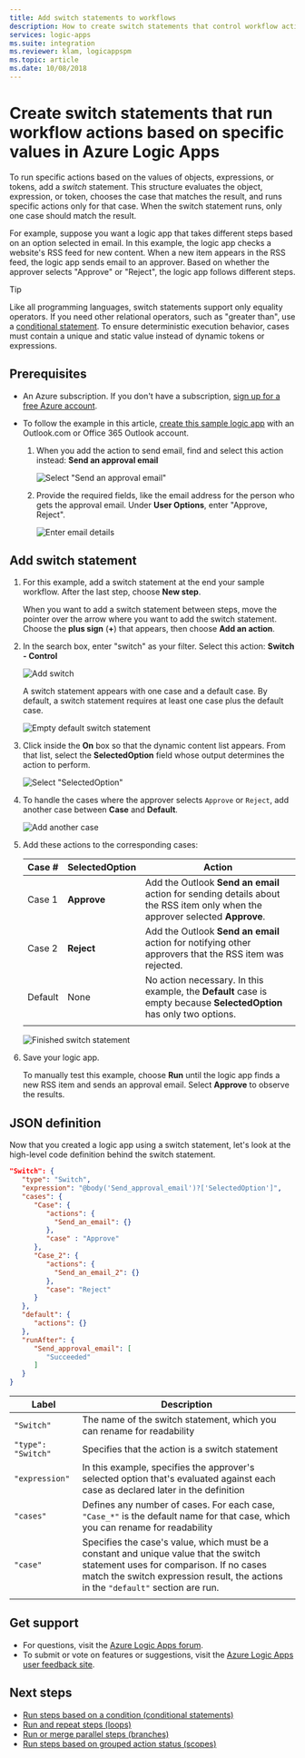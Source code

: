 ```yaml
---
title: Add switch statements to workflows
description: How to create switch statements that control workflow actions based on specific values in Azure Logic Apps
services: logic-apps
ms.suite: integration
ms.reviewer: klam, logicappspm
ms.topic: article
ms.date: 10/08/2018
---
```


# Create switch statements that run workflow actions based on specific values in Azure Logic Apps

To run specific actions based on the values of objects, expressions, 
or tokens, add a *switch* statement. This structure evaluates the object, 
expression, or token, chooses the case that matches the result, 
and runs specific actions only for that case. When the switch statement runs, 
only one case should match the result.

For example, suppose you want a logic app that takes different 
steps based on an option selected in email. In this example, 
the logic app checks a website's RSS feed for new content. 
When a new item appears in the RSS feed, the logic app sends 
email to an approver. Based on whether the approver selects 
"Approve" or "Reject", the logic app follows different steps.

> [!TIP]
> Like all programming languages, switch statements 
> support only equality operators. If you need other 
> relational operators, such as "greater than", use a 
> [conditional statement](../logic-apps/logic-apps-control-flow-conditional-statement.md).
> To ensure deterministic execution behavior, 
> cases must contain a unique and static value 
> instead of dynamic tokens or expressions.

## Prerequisites

* An Azure subscription. If you don't have a subscription, 
[sign up for a free Azure account](https://azure.microsoft.com/free/).

* To follow the example in this article, 
[create this sample logic app](../logic-apps/quickstart-create-first-logic-app-workflow.md) 
with an Outlook.com or Office 365 Outlook account.

  1. When you add the action to send email, 
  find and select this action instead: 
  **Send an approval email**

     ![Select "Send an approval email"](./media/logic-apps-control-flow-switch-statement/send-approval-email-action.png)

  1. Provide the required fields, like the email address 
  for the person who gets the approval email. 
  Under **User Options**, enter "Approve, Reject".

     ![Enter email details](./media/logic-apps-control-flow-switch-statement/send-approval-email-details.png)

## Add switch statement

1. For this example, add a switch statement at the end 
your sample workflow. After the last step, choose **New step**.

   When you want to add a switch statement between steps, 
   move the pointer over the arrow where you want to add 
   the switch statement. Choose the **plus sign** (**+**) 
   that appears, then choose **Add an action**.

1. In the search box, enter "switch" as your filter. 
Select this action: **Switch - Control**

   ![Add switch](./media/logic-apps-control-flow-switch-statement/add-switch-statement.png)

   A switch statement appears with one case and a default case. 
   By default, a switch statement requires at least one case plus the default case. 

   ![Empty default switch statement](./media/logic-apps-control-flow-switch-statement/empty-switch.png)

1. Click inside the **On** box so that the dynamic content list appears. 
From that list, select the **SelectedOption** field whose output 
determines the action to perform. 

   ![Select "SelectedOption"](./media/logic-apps-control-flow-switch-statement/select-selected-option.png)

1. To handle the cases where the approver selects `Approve` or `Reject`, 
add another case between **Case** and **Default**. 

   ![Add another case](./media/logic-apps-control-flow-switch-statement/switch-plus.png)

1. Add these actions to the corresponding cases:

   | Case # | **SelectedOption** | Action |
   |--------|--------------------|--------|
   | Case 1 | **Approve** | Add the Outlook **Send an email** action for sending details about the RSS item only when the approver selected **Approve**. |
   | Case 2 | **Reject** | Add the Outlook **Send an email** action for notifying other approvers that the RSS item was rejected. |
   | Default | None | No action necessary. In this example, the **Default** case is empty because **SelectedOption** has only two options. |
   |||

   ![Finished switch statement](./media/logic-apps-control-flow-switch-statement/finished-switch.png)

1. Save your logic app. 

   To manually test this example, choose **Run** until the logic app 
   finds a new RSS item and sends an approval email. 
   Select **Approve** to observe the results.

## JSON definition

Now that you created a logic app using a switch statement, 
let's look at the high-level code definition behind the switch statement.

``` json
"Switch": {
   "type": "Switch",
   "expression": "@body('Send_approval_email')?['SelectedOption']",
   "cases": {
      "Case": {
         "actions": {
           "Send_an_email": {}
         },
         "case" : "Approve"
      },
      "Case_2": {
         "actions": {
           "Send_an_email_2": {}
         },
         "case": "Reject"
      }
   },
   "default": {
      "actions": {}
   },
   "runAfter": {
      "Send_approval_email": [
         "Succeeded"
      ]
   }
}
```

| Label | Description |
|-------|-------------|
| `"Switch"`         | The name of the switch statement, which you can rename for readability |
| `"type": "Switch"` | Specifies that the action is a switch statement |
| `"expression"`     | In this example, specifies the approver's selected option that's evaluated against each case as declared later in the definition |
| `"cases"` | Defines any number of cases. For each case, `"Case_*"` is the default name for that case, which you can rename for readability |
| `"case"` | Specifies the case's value, which must be a constant and unique value that the switch statement uses for comparison. If no cases match the switch expression result, the actions in the `"default"` section are run. | 
| | | 

## Get support

* For questions, visit the 
[Azure Logic Apps forum](https://social.msdn.microsoft.com/Forums/en-US/home?forum=azurelogicapps).
* To submit or vote on features or suggestions, visit the 
[Azure Logic Apps user feedback site](https://aka.ms/logicapps-wish).

## Next steps

* [Run steps based on a condition (conditional statements)](../logic-apps/logic-apps-control-flow-conditional-statement.md)
* [Run and repeat steps (loops)](../logic-apps/logic-apps-control-flow-loops.md)
* [Run or merge parallel steps (branches)](../logic-apps/logic-apps-control-flow-branches.md)
* [Run steps based on grouped action status (scopes)](../logic-apps/logic-apps-control-flow-run-steps-group-scopes.md)
